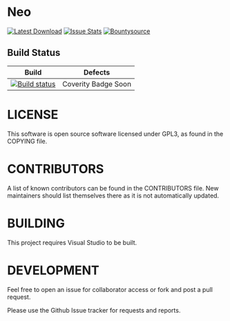 # Neo

[![Latest Download](https://img.shields.io/badge/Latest-Download-blue.svg)](https://ci.appveyor.com/api/projects/majorcyto/neo/artifacts/Neo.zip) [![Issue Stats](http://www.issuestats.com/github/majorcyto/neo/badge/issue)](http://www.issuestats.com/github/majorcyto/neo) [![Bountysource](https://www.bountysource.com/badge/tracker?tracker_id=44433103)](https://www.bountysource.com/trackers/44433103-majorcyto-neo?utm_source=44433103&utm_medium=shield&utm_campaign=TRACKER_BADGE)

## Build Status

Build | Defects
:------------: | :------------:
[![Build status](https://ci.appveyor.com/api/projects/status/54wo78i1xhr2l8xy/branch/master?svg=true)](https://ci.appveyor.com/project/majorcyto/neo/branch/master) | Coverity Badge Soon


# LICENSE #
This software is open source software licensed under GPL3, as found in
the COPYING file.

# CONTRIBUTORS #
A  list  of  known  contributors  can be  found  in  the  CONTRIBUTORS
file.  New maintainers  should  list  themselves there  as  it is  not
automatically updated.

# BUILDING #
This project requires Visual Studio to be built.

# DEVELOPMENT #
Feel free to open an issue for collaborator access or
fork and post a pull request.

Please use the Github Issue tracker for requests and reports.